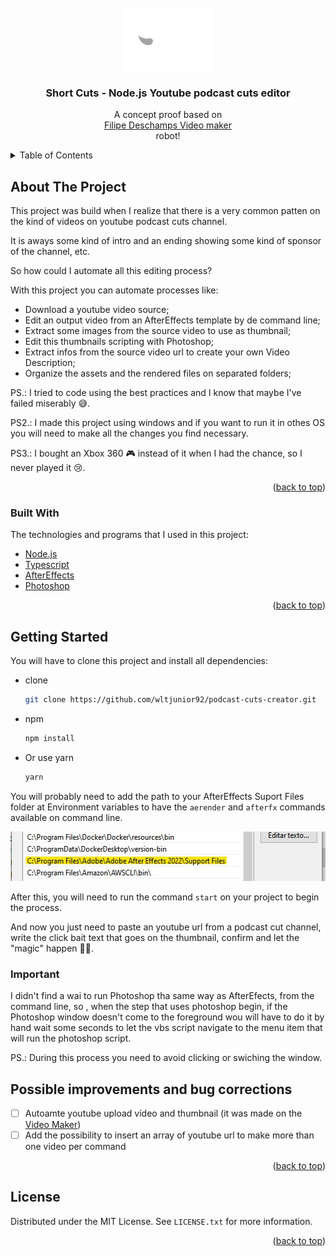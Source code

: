 <div id="top"></div>

<br />
<div align="center">
  <a href="https://github.com/wltjunior92/podcast-cuts-creator">
    <img src="sourceContent/templates/AfterEffects/logo_mono.png" alt="Logo" width="146" height="100">
  </a>

  <h3 align="center">Short Cuts - Node.js Youtube podcast cuts editor</h3>

  <p align="center">
    A concept proof based on<br />
    <a href="https://github.com/filipedeschamps/video-maker">Filipe Deschamps Video maker</a><br />
    robot!
  </p>
</div>

<details>
  <summary>Table of Contents</summary>
  <ol>
    <li>
      <a href="#about-the-project">About The Project</a>
      <ul>
        <li><a href="#built-with">Built With</a></li>
      </ul>
    </li>
    <li>
      <a href="#getting-started">Getting Started</a>
      <ul>
        <li><a href="#important">Important</a></li>
      </ul>
    </li>
    <li><a href="#possible-improvements-and-bug-corrections">Possible improvements and bug corrections</a></li>
  </ol>
</details>



<!-- ABOUT THE PROJECT -->
## About The Project

This project was build when I realize that there is a very common patten on the kind of videos on youtube podcast cuts channel.

It is aways some kind of intro and an ending showing some kind of sponsor of the channel, etc.

So how could I automate all this editing process?

With this project you can automate processes like:
* Download a youtube video source;
* Edit an output video from an AfterEffects template by de command line;
* Extract some images from the source video to use as thumbnail;
* Edit this thumbnails scripting with Photoshop;
* Extract infos from the source video url to create your own Video Description;
* Organize the assets and the rendered files on separated folders;

PS.: I tried to code using the best practices and I know that maybe I've failed miserably 😅.

PS2.: I made this project using windows and if you want to run it in othes OS you will need to make all the changes you find necessary.

PS3.: I bought an Xbox 360 🎮 instead of it when I had the chance, so I never played it 😢.

<p align="right">(<a href="#top">back to top</a>)</p>

### Built With

The technologies and programs that I used in this project:

* [Node.js](https://nodejs.org/)
* [Typescript](https://www.typescriptlang.org/)
* [AfterEffects](https://www.adobe.com/aftereffects)
* [Photoshop](https://www.adobe.com/photoshop)

<p align="right">(<a href="#top">back to top</a>)</p>

## Getting Started

You will have to clone this project and install all dependencies:
* clone
  ```sh
  git clone https://github.com/wltjunior92/podcast-cuts-creator.git
  ```

* npm
  ```sh
  npm install
  ```

* Or use yarn
  ```sh
  yarn
  ```

You will probably need to add the path to your AfterEffects Suport Files folder at Environment variables to have the `aerender` and `afterfx` commands available on command line.

<img src="images/enviroment-variables-example.jpg" alt="Enviroment Variable path example" width="533" height="79">

After this, you will need to run the command `start` on your project to begin the process.

And now you just need to paste an youtube url from a podcast cut channel, write the click bait text that goes on the thumbnail, confirm and let the "magic" happen 🤷‍♂️.

### Important

I didn't find a wai to run Photoshop tha same way as AfterEfects, from the command line, so , when the step that uses photoshop begin, if the Photoshop window doesn't come to the foreground wou will have to do it by hand wait some seconds to let the vbs script navigate to the menu item that will run the photoshop script.

PS.: During this process you need to avoid clicking or swiching the window.


## Possible improvements and bug corrections

- [ ] Autoamte youtube upload vídeo and thumbnail (it was made on the [Video Maker](https://github.com/filipedeschamps/video-maker))
- [ ] Add the possibility to insert an array of youtube url to make more than one video per command

<p align="right">(<a href="#top">back to top</a>)</p>



## License

Distributed under the MIT License. See `LICENSE.txt` for more information.

<p align="right">(<a href="#top">back to top</a>)</p>
